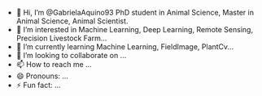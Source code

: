 - 👋 Hi, I’m @GabrielaAquino93 PhD student in Animal Science, Master in Animal Science, Animal Scientist.
- 👀 I’m interested in Machine Learning, Deep Learning, Remote Sensing, Precision Livestock Farm...
- 🌱 I’m currently learning Machine Learning, FieldImage, PlantCv...
- 💞️ I’m looking to collaborate on ...
- 📫 How to reach me ...
- 😄 Pronouns: ...
- ⚡ Fun fact: ...

<!---
GabrielaAquino93/GabrielaAquino93 is a ✨ special ✨ repository because its `README.md` (this file) appears on your GitHub profile.
You can click the Preview link to take a look at your changes.
--->
